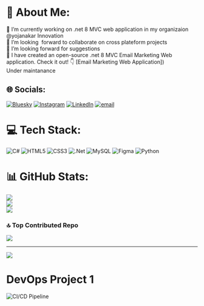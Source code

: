 # 💫 About Me:
🔭 I’m currently working on .net 8 MVC web application in my organizaion @yojanakar Innovation<br>
👯 I’m looking  forward to collaborate on cross plateform projects<br>
🤝 I’m looking forward for suggestions<br>
🌱 I have created an open-source .net 8 MVC Email Marketing Web application.  Check it out! 👇
[Email Marketing Web Application]) <br> Under maintanance
      <br>


## 🌐 Socials:
[![Bluesky](https://img.shields.io/badge/bluesky-0285FF?style=for-the-badge&logo=bluesky&logoColor=%23FFFFFF)](https://bsky.app/profile/oodurito.bsky.social) [![Instagram](https://img.shields.io/badge/Instagram-%23E4405F.svg?logo=Instagram&logoColor=white)](https://instagram.com/doorito_m ) [![LinkedIn](https://img.shields.io/badge/LinkedIn-%230077B5.svg?logo=linkedin&logoColor=white)](https://linkedin.com/in/dushyant-m-79531) [![email](https://img.shields.io/badge/Email-D14836?logo=gmail&logoColor=white)](mailto:dushyant5er@gmail.com) 

# 💻 Tech Stack:
![C#](https://img.shields.io/badge/c%23-%23239120.svg?style=for-the-badge&logo=csharp&logoColor=white) ![HTML5](https://img.shields.io/badge/html5-%23E34F26.svg?style=for-the-badge&logo=html5&logoColor=white) ![CSS3](https://img.shields.io/badge/css3-%231572B6.svg?style=for-the-badge&logo=css3&logoColor=white) ![.Net](https://img.shields.io/badge/.NET-5C2D91?style=for-the-badge&logo=.net&logoColor=white) ![MySQL](https://img.shields.io/badge/mysql-4479A1.svg?style=for-the-badge&logo=mysql&logoColor=white) ![Figma](https://img.shields.io/badge/figma-%23F24E1E.svg?style=for-the-badge&logo=figma&logoColor=white) ![Python](https://img.shields.io/badge/python-3670A0?style=for-the-badge&logo=python&logoColor=ffdd54)
# 📊 GitHub Stats:
![](https://github-readme-stats.vercel.app/api?username=DURITOO&theme=dark&hide_border=false&include_all_commits=true&count_private=true)<br/>
![](https://github-readme-streak-stats.herokuapp.com/?user=DURITOO&theme=dark&hide_border=false)<br/>
![](https://github-readme-stats.vercel.app/api/top-langs/?username=DURITOO&theme=dark&hide_border=false&include_all_commits=true&count_private=true&layout=compact)



### 🔝 Top Contributed Repo
![](https://github-contributor-stats.vercel.app/api?username=DURITOO&limit=5&theme=dark&combine_all_yearly_contributions=true)

---
[![](https://visitcount.itsvg.in/api?id=DURITOO&icon=0&color=0)](https://visitcount.itsvg.in)

# DevOps Project 1

![CI/CD Pipeline](https://github.com/duritoo/pr_001/actions/workflows/docker-build.yml/badge.svg)


